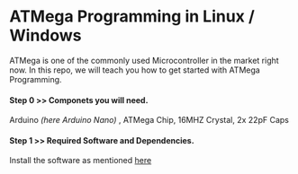 # ATMega Programming in Linux / Windows
ATMega is one of the commonly used Microcontroller in the market right now. In this repo, we will teach you how to get started with ATMega Programming.  
####  Step 0 >> Componets you will need. 
Arduino *(here Arduino Nano)* , ATMega Chip, 16MHZ Crystal, 2x 22pF Caps  
####  Step 1 >> Required Software and Dependencies.
Install the software as mentioned [here](install_req.md)

